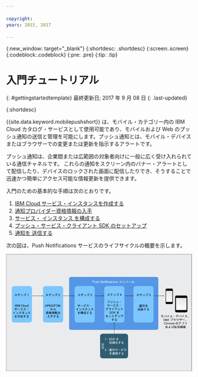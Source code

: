 ```yaml
---

copyright:
years: 2015, 2017

---
```


{:new_window: target="_blank"}
{:shortdesc: .shortdesc}
{:screen:.screen}
{:codeblock:.codeblock}
{:pre: .pre}
{:tip: .tip}

# 入門チュートリアル
{: #gettingstartedtemplate}
最終更新日; 2017 年 9 月 08 日
{: .last-updated}

{:shortdesc}

{{site.data.keyword.mobilepushshort}} は、モバイル・カテゴリー内の IBM Cloud カタログ・サービスとして使用可能であり、モバイルおよび Web のプッシュ通知の送信と管理を可能にします。プッシュ通知とは、モバイル・デバイスまたはブラウザーでの変更または更新を指示するアラートです。

プッシュ通知は、企業間または広範囲の対象者向けに一般に広く受け入れられている通信チャネルです。 これらの通知をスクリーン内のバナー・アラートとして配信したり、デバイスのロックされた画面に配信したりでき、そうすることで迅速かつ簡単にアクセス可能な情報更新を提供できます。  

入門のための基本的な手順は次のとおりです。

1. [IBM Cloud サービス・インスタンスを作成する](/docs/services/mobilepush/push_step_prereq.html)
1. [通知プロバイダー資格情報の入手](/docs/services/mobilepush/push_step_1.html)
1. [サービス・
インスタンス
を構成する](/docs/services/mobilepush/push_step_2.html)
1. [プッシュ・サービス・クライアント SDK のセットアップ](/docs/services/mobilepush/push_step_3.html)
1. [通知を
送信する](/docs/services/mobilepush/push_step_4.html)

次の図は、Push Notifications サービスのライフサイクルの概要を示します。

![プッシュの概要](images/push_notification_lifecycle.jpg)


  












